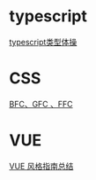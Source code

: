 # typescript

[typescript类型体操](https://github.com/qinhualian/qinhualian.github.io/issues/1)


# CSS

[BFC、GFC 、FFC](https://github.com/qinhualian/qinhualian.github.io/issues/2)


# VUE
[VUE 风格指南总结 ](https://github.com/qinhualian/qinhualian.github.io/issues/5)
